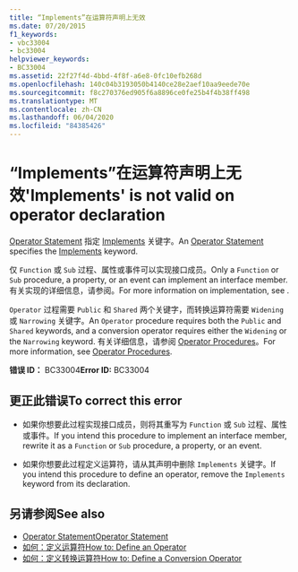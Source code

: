 ```yaml
---
title: “Implements”在运算符声明上无效
ms.date: 07/20/2015
f1_keywords:
- vbc33004
- bc33004
helpviewer_keywords:
- BC33004
ms.assetid: 22f27f4d-4bbd-4f8f-a6e8-0fc10efb268d
ms.openlocfilehash: 140c04b3193050b4140ce28e2aef10aa9eede70e
ms.sourcegitcommit: f8c270376ed905f6a8896ce0fe25b4f4b38ff498
ms.translationtype: MT
ms.contentlocale: zh-CN
ms.lasthandoff: 06/04/2020
ms.locfileid: "84385426"
---
```

# <a name="implements-is-not-valid-on-operator-declaration"></a><span data-ttu-id="5e794-102">“Implements”在运算符声明上无效</span><span class="sxs-lookup"><span data-stu-id="5e794-102">'Implements' is not valid on operator declaration</span></span>
<span data-ttu-id="5e794-103">[Operator Statement](../language-reference/statements/operator-statement.md) 指定 [Implements](../language-reference/statements/implements-clause.md) 关键字。</span><span class="sxs-lookup"><span data-stu-id="5e794-103">An [Operator Statement](../language-reference/statements/operator-statement.md) specifies the [Implements](../language-reference/statements/implements-clause.md) keyword.</span></span>  
  
 <span data-ttu-id="5e794-104">仅 `Function` 或 `Sub` 过程、属性或事件可以实现接口成员。</span><span class="sxs-lookup"><span data-stu-id="5e794-104">Only a `Function` or `Sub` procedure, a property, or an event can implement an interface member.</span></span> <span data-ttu-id="5e794-105">有关实现的详细信息，请参阅。</span><span class="sxs-lookup"><span data-stu-id="5e794-105">For more information on implementation, see .</span></span>  
  
 <span data-ttu-id="5e794-106">`Operator` 过程需要 `Public` 和 `Shared` 两个关键字，而转换运算符需要 `Widening` 或 `Narrowing` 关键字。</span><span class="sxs-lookup"><span data-stu-id="5e794-106">An `Operator` procedure requires both the `Public` and `Shared` keywords, and a conversion operator requires either the `Widening` or the `Narrowing` keyword.</span></span> <span data-ttu-id="5e794-107">有关详细信息，请参阅 [Operator Procedures](../programming-guide/language-features/procedures/operator-procedures.md)。</span><span class="sxs-lookup"><span data-stu-id="5e794-107">For more information, see [Operator Procedures](../programming-guide/language-features/procedures/operator-procedures.md).</span></span>  
  
 <span data-ttu-id="5e794-108">**错误 ID：** BC33004</span><span class="sxs-lookup"><span data-stu-id="5e794-108">**Error ID:** BC33004</span></span>  
  
## <a name="to-correct-this-error"></a><span data-ttu-id="5e794-109">更正此错误</span><span class="sxs-lookup"><span data-stu-id="5e794-109">To correct this error</span></span>  
  
- <span data-ttu-id="5e794-110">如果你想要此过程实现接口成员，则将其重写为 `Function` 或 `Sub` 过程、属性或事件。</span><span class="sxs-lookup"><span data-stu-id="5e794-110">If you intend this procedure to implement an interface member, rewrite it as a `Function` or `Sub` procedure, a property, or an event.</span></span>  
  
- <span data-ttu-id="5e794-111">如果你想要此过程定义运算符，请从其声明中删除 `Implements` 关键字。</span><span class="sxs-lookup"><span data-stu-id="5e794-111">If you intend this procedure to define an operator, remove the `Implements` keyword from its declaration.</span></span>  
  
## <a name="see-also"></a><span data-ttu-id="5e794-112">另请参阅</span><span class="sxs-lookup"><span data-stu-id="5e794-112">See also</span></span>

- [<span data-ttu-id="5e794-113">Operator Statement</span><span class="sxs-lookup"><span data-stu-id="5e794-113">Operator Statement</span></span>](../language-reference/statements/operator-statement.md)
- [<span data-ttu-id="5e794-114">如何：定义运算符</span><span class="sxs-lookup"><span data-stu-id="5e794-114">How to: Define an Operator</span></span>](../programming-guide/language-features/procedures/how-to-define-an-operator.md)
- [<span data-ttu-id="5e794-115">如何：定义转换运算符</span><span class="sxs-lookup"><span data-stu-id="5e794-115">How to: Define a Conversion Operator</span></span>](../programming-guide/language-features/procedures/how-to-define-a-conversion-operator.md)

